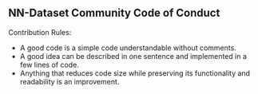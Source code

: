 ## NN-Dataset Community Code of Conduct

Contribution Rules:
<ul>
 <li> A good code is a simple code understandable without comments.</li>
 <li> A good idea can be described in one sentence and implemented in a few lines of code.</li>
 <li> Anything that reduces code size while preserving its functionality and readability is an improvement.</li>
</ul>
